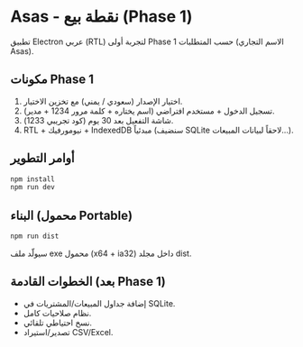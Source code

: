 # Asas - نقطة بيع (Phase 1)

تطبيق Electron عربي (RTL) لتجربة أولى Phase 1 حسب المتطلبات (الاسم التجاري Asas).

## مكونات Phase 1
1. اختيار الإصدار (سعودي / يمني) مع تخزين الاختيار.
2. تسجيل الدخول + مستخدم افتراضي (اسم يختاره + كلمة مرور 1234 + مدير).
3. شاشة التفعيل بعد 30 يوم (كود تجريبي 1233).
4. RTL + نيومورفيك + IndexedDB مبدئياً (سنضيف SQLite لاحقاً لبيانات المبيعات...).

## أوامر التطوير
```powershell
npm install
npm run dev
```

## البناء (محمول Portable)
```powershell
npm run dist
```

سيولّد ملف exe محمول (x64 + ia32) داخل مجلد dist.

## الخطوات القادمة (بعد Phase 1)
- إضافة جداول المبيعات/المشتريات في SQLite.
- نظام صلاحيات كامل.
- نسخ احتياطي تلقائي.
- تصدير/استيراد CSV/Excel.
